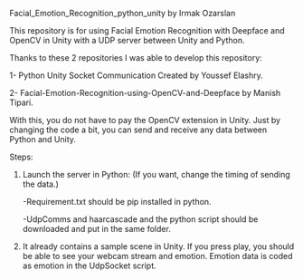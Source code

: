 Facial_Emotion_Recognition_python_unity     by Irmak Ozarslan






This repository is for using Facial Emotion Recognition with Deepface and OpenCV in Unity with a UDP server between Unity and Python.

Thanks to these 2 repositories I was able to develop this repository: 

1- Python Unity Socket Communication Created by Youssef Elashry.


2- Facial-Emotion-Recognition-using-OpenCV-and-Deepface by Manish Tipari.

With this, you do not have to pay the OpenCV extension in Unity. Just by changing the code a bit, you can send and receive any data between Python and Unity.

Steps:

1. Launch the server in Python: (If you want, change the timing of sending the data.)

   -Requirement.txt should be pip installed in python.

   -UdpComms and haarcascade and the python script should be downloaded and put in the same folder.

  
3. It already contains a sample scene in Unity. If you press play, you should be able to see your webcam stream and emotion. Emotion data is coded as emotion in the UdpSocket script.






